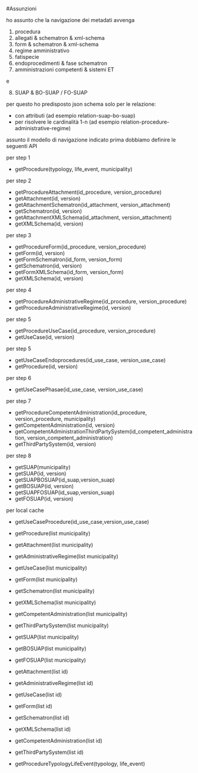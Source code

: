#Assunzioni

ho assunto che la navigazione dei metadati avvenga
1. procedura
2. allegati & schematron & xml-schema
3. form & schematron & xml-schema
4. regime amministrativo
5. fatispecie
6. endoprocedimenti & fase schematron
7. amministrazioni competenti & sistemi ET

e

8. SUAP & BO-SUAP / FO-SUAP

per questo ho predisposto json schema solo per le relazione: 

- con attributi (ad esempio relation-suap-bo-suap)
- per risolvere le cardinalità 1-n (ad esempio relation-procedure-administrative-regime)

assunto il modello di navigazione indicato prima dobbiamo definire le seguenti API

per step 1
- getProcedure(typology, life_event, municipality)

per step 2
- getProcedureAttachment(id_procedure, version_procedure)
- getAttachment(id, version)
- getAttachmentSchematron(id_attachment, version_attachment)
- getSchematron(id, version)
- getAttachmentXMLSchema(id_attachment, version_attachment)
- getXMLSchema(id, version)

per step 3
- getProcedureForm(id_procedure, version_procedure)
- getForm(id, version)
- getFormSchematron(id_form, version_form)
- getSchematron(id, version)
- getFormXMLSchema(id_form, version_form)
- getXMLSchema(id, version)

per step 4
- getProcedureAdministrativeRegime(id_procedure, version_procedure)
- getProcedureAdministrativeRegime(id, version)

per step 5
- getProcedureUseCase(id_procedure, version_procedure)
- getUseCase(id, version)

per step 5
- getUseCaseEndoprocedures(id_use_case, version_use_case)
- getProcedure(id, version)

per step 6
- getUseCasePhasae(id_use_case, version_use_case)

per step 7
- getProcedureCompetentAdministration(id_procedure, version_procedure, municipality)
- getCompetentAdministration(id, version)
- getCompetentAdministrationThirdPartySystem(id_competent_administration, version_competent_administration)
- getThirdPartySystem(id, version)

per step 8
- getSUAP(municipality)
- getSUAP(id, version)
- getSUAPBOSUAP(id_suap,version_suap)
- getBOSUAP(id, version)
- getSUAPFOSUAP(id_suap,version_suap)
- getFOSUAP(id, version)

per local cache

- getUseCaseProcedure(id_use_case,version_use_case)

- getProcedure(list municipality)
- getAttachment(list municipality)
- getAdministrativeRegime(list municipality)
- getUseCase(list municipality)
- getForm(list municipality)
- getSchematron(list municipality)
- getXMLSchema(list municipality)
- getCompetentAdministration(list municipality)
- getThirdPartySystem(list municipality)
- getSUAP(list municipality)
- getBOSUAP(list municipality)
- getFOSUAP(list municipality)

- getAttachment(list id)
- getAdministrativeRegime(list id)
- getUseCase(list id)
- getForm(list id)
- getSchematron(list id)
- getXMLSchema(list id)
- getCompetentAdministration(list id)
- getThirdPartySystem(list id)


- getProcedureTypologyLifeEvent(typology, life_event)

